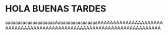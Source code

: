 # HOLA BUENAS TARDES

aaaaaaaaaaaaaaaaaaaaAaaaaaaaaaaaaaaaaAAAAAAAAAAAAAAAAAAAAAAAAAAAAAAAAAAAAAAAAAAAAAAAAAAAAAAAAAAAAAAAAAAAAAAA
